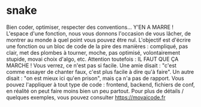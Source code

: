 # snake
Bien coder, optimiser, respecter des conventions... Y'EN A MARRE !  L'espace d'une fonction, nous vous donnons l'occasion de vous lâcher, de montrer au monde à quel point vous pouvez être nul.  L'objectif est d'écrire une fonction ou un bloc de code de la pire des manières : compliqué, pas clair, met des plombes à tourner, moche, pas optimisé, volontairement stupide, movai choix d'algo, etc.  Attention toutefois : IL FAUT QUE ÇA MARCHE !  Vous verrez, ce n'est pas si facile. Une amie disait : "c'est comme essayer de chanter faux, c'est plus facile à dire qu'à faire". Un autre disait : "on est mieux ici qu'en prison", mais ça n'a pas de rapport.  Vous pouvez l'appliquer à tout type de code : frontend, backend, fichiers de conf, en réalité on peut faire moins bien un peu partout.  Pour plus de détails / quelques exemples, vous pouvez consulter https://movaicode.fr   
